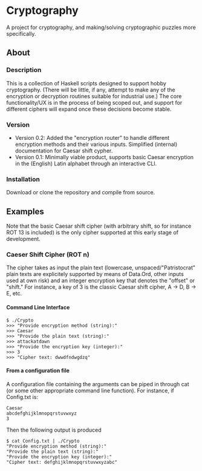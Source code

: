 # Cryptography
A project for cryptography, and making/solving cryptographic puzzles more specifically. 

## About
### Description
This is a collection of Haskell scripts designed to support hobby cryptography. (There will be little, if any, attempt to make any of the encryption or decryption routines suitable for industrial use.) The core functionality/UX is in the process of being scoped out, and support for different ciphers will expand once these decisions become stable. 

### Version
- Version 0.2: Added the "encryption router" to handle different encryption methods and their various inputs. Simplified (internal) documentation for Caesar shift cypher.
- Version 0.1: Minimally viable product, supports basic Caesar encryption in the (English) Latin alphabet through an interactive CLI.

### Installation
Download or clone the repository and compile from source.

## Examples
Note that the basic Caesar shift cipher (with arbitrary shift, so for instance ROT 13 is included) is the only cipher supported at this early stage of development.

### Caeser Shift Cipher (ROT n)
The cipher takes as input the plain text (lowercase, unspaced/"Patristocrat" plain texts are explicitely supported by means of Data.Ord, other inputs used at own risk) and an integer encryption key that denotes the "offset" or "shift." For instance, a key of 3 is the classic Caesar shift cipher, A -> D, B -> E, etc. 

#### Command Line Interface
```
$ ./Crypto
>>> "Provide encryption method (string):"
>>> Caesar
>>> "Provide the plain text (string):"
>>> attackatdawn
>>> "Provide the encryption key (integer):"
>>> 3
>>> "Cipher text: dwwdfndwgdzq"
```

#### From a configuration file
A configuration file containing the arguments can be piped in through cat (or some other appropriate command line function). For instance, if Config.txt is:
```
Caesar
abcdefghijklmnopqrstuvwxyz
3
```
Then the following output is produced
```
$ cat Config.txt | ./Crypto
"Provide encryption method (string):"
"Provide the plain text (string):"
"Provide the encryption key (integer):"
"Cipher text: defghijklmnopqrstuvwxyzabc"
```
